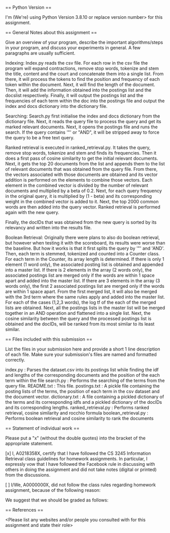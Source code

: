 
== Python Version ==

I'm (We're) using Python Version 3.8.10 or replace version number> for
this assignment.

== General Notes about this assignment ==

Give an overview of your program, describe the important algorithms/steps 
in your program, and discuss your experiments in general.  A few paragraphs 
are usually sufficient.

Indexing:
Index.py reads the csv file. For each row in the csv file the program will expand
contractions, remove stop words, tokenize and stem the title, content and the 
court and concatenate them into a single list. From there, it will process the tokens 
to find the position and frequency of each token within the document. Next, it will find 
the length of the document. Then, it will add the information obtained into the postings 
list and the docslist respectively. Finally, it will output the postings list and the
frequencies of each term within the doc into the postings file and output the index and 
docs dictionary into the dictionary file.

Searching:
Search.py first initialise the index and docs dictionary from the dictionary file. Next,
it reads the query file to process the query and get its marked relevant documents. Next,
it opens the postings file and runs the search. If the query contains '"' or "AND", it will
be stripped away to force the query to be a free text query.

Ranked retrieval is executed in ranked_retrieval.py. It takes the query, remove stop words, 
tokenize and stem and finds its frequencies. Then it does a first pass of cosine similarity 
to get the initial relevant documents. Next, it gets the top 20 documents from the list and 
appends them to the list of relevant documents that was obtained from the query file. From 
there, the vectors associated with those documents are obtained and its vector addition is 
performed on the elements to combine those vectors. Each element in the combined vector is 
divided by the number of relevant documents and multiplied by a beta of 0.2. Next, for 
each query frequency in the original query, it is multiplied by (1 - beta) and its corresponding 
weight in the combined vector is added to it. Next, the top 2000 common words are then 
added into the query vector. Ranked retrieval is performed again with the new query.

Finally, the docIDs that was obtained from the new query is sorted by its relevancy and
written into the results file.

Boolean Retrieval:
Originally there were plans to also do boolean retrieval, but however when testing it with
the scoreboard, its results were worse than the baseline. But how it works is that it first
splits the query by '"' and 'AND'. Then, each term is stemmed, tokenized and counted into
a Counter class. For each term in the Counter, its array length is determined. If there is
only 1 element (1 word only), the associated posting list is obtained and appended into a 
master list. If there is 2 elements in the array (2 words only), the associated postings 
list are merged only if the words are within 1 space apart and added into the master list.
If there are 3 elements in the array (3 words only), the first 2 associated postings list 
are merged only if the words are within 1 space apart. From the first merged list, it will 
also be merged with the 3rd term where the same rules apply and added into the master list.
For each of the cases (1,2,3 words), the log tf of the each of the merged lists are 
obtained. Next, all the postings lists in the master list will be merged together in an 
AND operation and flattened into a single list. Next, the cosine similarity between the 
query and the processed postings list is obtained and the docIDs, will be ranked from its
most similar to its least similar.

== Files included with this submission ==

List the files in your submission here and provide a short 1 line
description of each file.  Make sure your submission's files are named
and formatted correctly.


index.py        : Parses the dataset.csv into its postings list while finding the idf
                  and lengths of the corresponding documents and the position of the each term 
		  within the file
search.py       : Performs the searching of the terms from the query file.
README.txt      : This file.
postings.txt    : A pickle file containing the posting lists of the terms, the position of
		  each term in the csv dataset and the document vector.
dictionary.txt  : A file containing a pickled dictionary of the terms and its corresponding
                  idfs and a pickled dictionary of the docIDs and its corresponding lengths.
ranked_retrieval.py  : Performs ranked retrieval, cosine similarity and rocchio formula
boolean_retrieval.py : Performs boolean retrieval and cosine similarity to rank the documents

== Statement of individual work ==

Please put a "x" (without the double quotes) into the bracket of the appropriate statement.

[x] I, A0218358X, certify that I have followed the CS 3245 Information
Retrieval class guidelines for homework assignments.  In particular, I
expressly vow that I have followed the Facebook rule in discussing
with others in doing the assignment and did not take notes (digital or
printed) from the discussions.  

[ ] I/We, A0000000X, did not follow the class rules regarding homework
assignment, because of the following reason:

<Please fill in>

We suggest that we should be graded as follows:

<Please fill in>

== References ==

<Please list any websites and/or people you consulted with for this
assignment and state their role>

